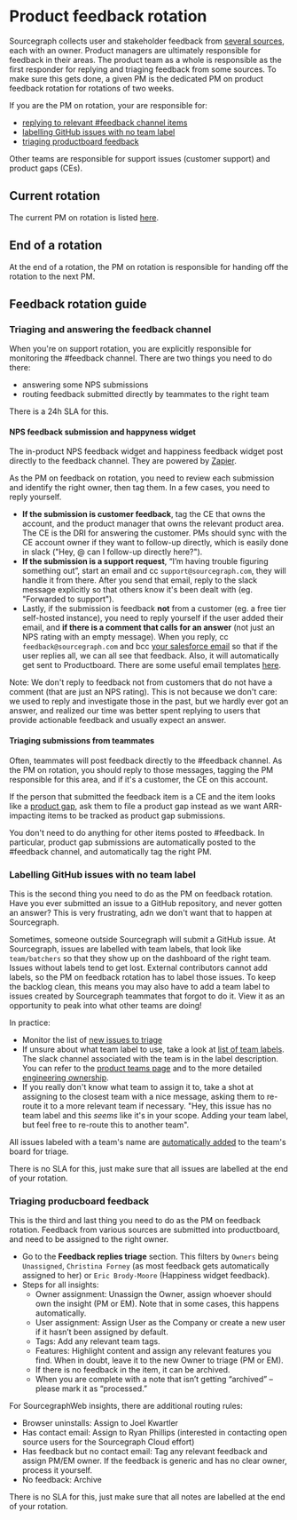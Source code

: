 # Product feedback rotation

Sourcegraph collects user and stakeholder feedback from [several sources](user_stakeholder_feedback.md), each with an owner. Product managers are ultimately responsible for feedback in their areas. The product team as a whole is responsible as the first responder for replying and triaging feedback from some sources. To make sure this gets done, a given PM is the dedicated PM on product feedback rotation for rotations of two weeks.

If you are the PM on rotation, your are responsible for:

- [replying to relevant #feedback channel items](#triaging-and-answering-the-feedback-channel)
- [labelling GitHub issues with no team label](#labelling-gitHub-issues-with-no-team-label)
- [triaging productboard feedback](#triaging-producboard-feedback)

Other teams are responsible for support issues (customer support) and product gaps (CEs).

## Current rotation

The current PM on rotation is listed [here](https://docs.google.com/document/d/1TTRjK-CL38fdCvrVUgRL70agUiwDbQFJXCo8IuJmLls/edit#heading=h.z3gywz4ddkbk).

## End of a rotation

At the end of a rotation, the PM on rotation is responsible for handing off the rotation to the next PM.

## Feedback rotation guide

### Triaging and answering the feedback channel

When you're on support rotation, you are explicitly responsible for monitoring the #feedback channel. There are two things you need to do there:

- answering some NPS submissions
- routing feedback submitted directly by teammates to the right team

There is a 24h SLA for this.

#### NPS feedback submission and happyness widget

The in-product NPS feedback widget and happiness feedback widget post directly to the feedback channel. They are powered by [Zapier](https://zapier.com/app/zaps/folder/828861).

As the PM on feedback on rotation, you need to review each submission and identify the right owner, then tag them. In a few cases, you need to reply yourself.

- **If the submission is customer feedback**, tag the CE that owns the account, and the product manager that owns the relevant product area. The CE is the DRI for answering the customer. PMs should sync with the CE account owner if they want to follow-up directly, which is easily done in slack ("Hey, @<ce-owner> can I follow-up directly here?").
- **If the submission is a support request**, “I’m having trouble figuring something out”, start an email and cc `support@sourcegraph.com`, they will handle it from there. After you send that email, reply to the slack message explicitly so that others know it's been dealt with (eg. "Forwarded to support").
- Lastly, if the submission is feedback **not** from a customer (eg. a free tier self-hosted instance), you need to reply yourself if the user added their email, and **if there is a comment that calls for an answer** (not just an NPS rating with an empty message). When you reply, cc `feedback@sourcegraph.com` and bcc [your salesforce email](https://www.google.com/url?q=https://sourcegraph2020.lightning.force.com/lightning/settings/personal/EmailToSalesforceUserSetup/home&sa=D&source=docs&ust=1644257326395356&usg=AOvVaw0KQKoT-nlb8dZb8xk7iyPa) so that if the user replies all, we can all see that feedback. Also, it will automatically get sent to Productboard. There are some useful email templates [here](https://docs.google.com/document/d/1TTRjK-CL38fdCvrVUgRL70agUiwDbQFJXCo8IuJmLls).

Note: We don't reply to feedback not from customers that do not have a comment (that are just an NPS rating). This is not because we don't care: we used to reply and investigate those in the past, but we hardly ever got an answer, and realized our time was better spent replying to users that provide actionable feedback and usually expect an answer.

#### Triaging submissions from teammates

Often, teammates will post feedback directly to the #feedback channel. As the PM on rotation, you should reply to those messages, tagging the PM responsible for this area, and if it's a customer, the CE on this account.

If the person that submitted the feedback item is a CE and the item looks like a [product gap](surfacing_product_feedback.md#what-is-a-product-gap), ask them to file a product gap instead as we want ARR-impacting items to be tracked as product gap submissions.

You don't need to do anything for other items posted to #feedback. In particular, product gap submissions are automatically posted to the #feedback channel, and automatically tag the right PM.

### Labelling GitHub issues with no team label

This is the second thing you need to do as the PM on feedback rotation. Have you ever submitted an issue to a GitHub repository, and never gotten an answer? This is very frustrating, adn we don't want that to happen at Sourcegraph.

Sometimes, someone outside Sourcegraph will submit a GitHub issue. At Sourcegraph, issues are labelled with team labels, that look like `team/batchers` so that they show up on the dashboard of the right team. Issues without labels tend to get lost. External contributors cannot add labels, so the PM on feedback rotation has to label those issues. To keep the backlog clean, this means you may also have to add a team label to issues created by Sourcegraph teammates that forgot to do it. View it as an opportunity to peak into what other teams are doing!

In practice:

- Monitor the list of [new issues to triage](https://github.com/sourcegraph/sourcegraph/issues?page=2&q=is%3Aissue+no%3Alabel+is%3Aopen)
- If unsure about what team label to use, take a look at [list of team labels](https://github.com/sourcegraph/sourcegraph/labels?q=team+%2F). The slack channel associated with the team is in the label description. You can refer to the [product teams page](../team/product_teams.md) and to the more detailed [engineering ownership](../../engineering/process/engineering_ownership.md).
- If you really don't know what team to assign it to, take a shot at assigning to the closest team with a nice message, asking them to re-route it to a more relevant team if necessary. "Hey, this issue has no team label and this _seems_ like it's in your scope. Adding your team label, but feel free to re-route this to another team".

All issues labeled with a team's name are [automatically added](https://github.com/sourcegraph/sourcegraph/blob/main/.github/workflows/label-move.yml) to the team's board for triage.

There is no SLA for this, just make sure that all issues are labelled at the end of your rotation.

### Triaging producboard feedback

This is the third and last thing you need to do as the PM on feedback rotation. Feedback from various sources are submitted into productboard, and need to be assigned to the right owner.

- Go to the **Feedback replies triage** section. This filters by `Owners` being `Unassigned`, `Christina Forney` (as most feedback gets automatically assigned to her) or `Eric Brody-Moore` (Happiness widget feedback).
- Steps for all insights:
  - Owner assignment: Unassign the Owner, assign whoever should own the insight (PM or EM). Note that in some cases, this happens automatically.
  - User assignment: Assign User as the Company or create a new user if it hasn’t been assigned by default.
  - Tags: Add any relevant team tags.
  - Features: Highlight content and assign any relevant features you find. When in doubt, leave it to the new Owner to triage (PM or EM).
  - If there is no feedback in the item, it can be archived.
  - When you are complete with a note that isn’t getting “archived” – please mark it as “processed.”

For SourcegraphWeb insights, there are additional routing rules:

- Browser uninstalls: Assign to Joel Kwartler
- Has contact email: Assign to Ryan Phillips (interested in contacting open source users for the Sourcegraph Cloud effort)
- Has feedback but no contact email: Tag any relevant feedback and assign PM/EM owner. If the feedback is generic and has no clear owner, process it yourself.
- No feedback: Archive

There is no SLA for this, just make sure that all notes are labelled at the end of your rotation.
